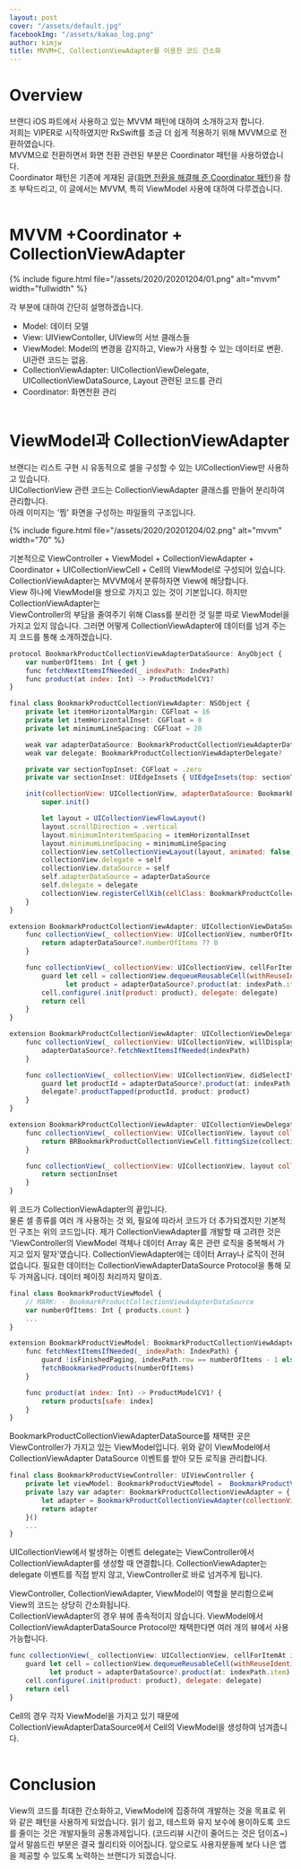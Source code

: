 ```yaml
---
layout: post
cover: "/assets/default.jpg"
facebookImg: "/assets/kakao_log.png"
author: kimjw
title: MVVM+C, CollectionViewAdapter를 이용한 코드 간소화
---
```


# Overview

브랜디 iOS 파트에서 사용하고 있는 MVVM 패턴에 대하여 소개하고자 합니다.<br />
저희는 VIPER로 시작하였지만 RxSwift를 조금 더 쉽게 적용하기 위해 MVVM으로 전환하였습니다.<br />
MVVM으로 전환하면서 화면 전환 관련된 부분은 Coordinator 패턴을 사용하였습니다.<br />
Coordinator 패턴은 기존에 게재된 글([화면 전환을 해결해 준 Coordinator 패턴](http://labs.brandi.co.kr/2020/06/16/kimjh.html))을 참조 부탁드리고, 이 글에서는 MVVM, 특히 ViewModel 사용에 대하여 다루겠습니다.
<br /><br />

# MVVM +Coordinator + CollectionViewAdapter

{% include figure.html file="/assets/2020/20201204/01.png" alt="mvvm" width="fullwidth" %}

각 부분에 대하여 간단히 설명하겠습니다.

- Model: 데이터 모델
- View: UIViewContoller, UIView의 서브 클래스들
- ViewModel: Model의 변경을 감지하고, View가 사용할 수 있는 데이터로 변환. UI관련 코드는 없음.
- CollectionViewAdapter: UICollectionViewDelegate, UICollectionViewDataSource, Layout 관련된 코드를 관리
- Coordinator: 화면전환 관리
<br /><br />

# ViewModel과 CollectionViewAdapter

브랜디는 리스트 구현 시 유동적으로 셀을 구성할 수 있는 UICollectionView만 사용하고 있습니다.<br />
UICollectionView 관련 코드는 CollectionViewAdapter 클래스를 만들어 분리하여 관리합니다.<br />
아래 이미지는 '찜' 화면을 구성하는 파일들의 구조입니다.

{% include figure.html file="/assets/2020/20201204/02.png" alt="mvvm" width="70" %}

기본적으로 ViewController + ViewModel + CollectionViewAdapter + Coordinator + UICollectionViewCell + Cell의 ViewModel로 구성되어 있습니다.<br />
CollectionViewAdapter는 MVVM에서 분류하자면 View에 해당합니다.<br />
View 하나에 ViewModel을 쌍으로 가지고 있는 것이 기본입니다. 하지만 CollectionViewAdapter는<br />
ViewController의 부담을 줄여주기 위해 Class를 분리한 것 일뿐 따로 ViewModel을 가지고 있지 않습니다.
그러면 어떻게 CollectionViewAdapter에 데이터를 넘겨 주는지 코드를 통해 소개하겠습니다.

```jsx
protocol BookmarkProductCollectionViewAdapterDataSource: AnyObject {
    var numberOfItems: Int { get }
    func fetchNextItemsIfNeeded(_ indexPath: IndexPath)
    func product(at index: Int) -> ProductModelCV1?
}

final class BookmarkProductCollectionViewAdapter: NSObject {
    private let itemHorizontalMargin: CGFloat = 16
    private let itemHorizontalInset: CGFloat = 8
    private let minimumLineSpacing: CGFloat = 20

    weak var adapterDataSource: BookmarkProductCollectionViewAdapterDataSource?
    weak var delegate: BookmarkProductCollectionViewAdapterDelegate?

    private var sectionTopInset: CGFloat = .zero
    private var sectionInset: UIEdgeInsets { UIEdgeInsets(top: sectionTopInset, left: itemHorizontalMargin, bottom: 0, right: itemHorizontalMargin) }

    init(collectionView: UICollectionView, adapterDataSource: BookmarkProductCollectionViewAdapterDataSource?, delegate: BookmarkProductCollectionViewAdapterDelegate?) {
        super.init()

        let layout = UICollectionViewFlowLayout()
        layout.scrollDirection = .vertical
        layout.minimumInteritemSpacing = itemHorizontalInset
        layout.minimumLineSpacing = minimumLineSpacing
        collectionView.setCollectionViewLayout(layout, animated: false)
        collectionView.delegate = self
        collectionView.dataSource = self
        self.adapterDataSource = adapterDataSource
        self.delegate = delegate
        collectionView.registerCellXib(cellClass: BookmarkProductCollectionViewCell.self)
    }
}

extension BookmarkProductCollectionViewAdapter: UICollectionViewDataSource {
    func collectionView(_ collectionView: UICollectionView, numberOfItemsInSection section: Int) -> Int {
        return adapterDataSource?.numberOfItems ?? 0
    }

    func collectionView(_ collectionView: UICollectionView, cellForItemAt indexPath: IndexPath) -> UICollectionViewCell {
        guard let cell = collectionView.dequeueReusableCell(withReuseIdentifier: BookmarkProductCollectionViewCell.className(), for: indexPath) as? BookmarkProductCollectionViewCell,
              let product = adapterDataSource?.product(at: indexPath.item) else { return .init() }
        cell.configure(.init(product: product), delegate: delegate)
        return cell
    }
}

extension BookmarkProductCollectionViewAdapter: UICollectionViewDelegate {
    func collectionView(_ collectionView: UICollectionView, willDisplay cell: UICollectionViewCell, forItemAt indexPath: IndexPath) {
        adapterDataSource?.fetchNextItemsIfNeeded(indexPath)
    }

    func collectionView(_ collectionView: UICollectionView, didSelectItemAt indexPath: IndexPath) {
        guard let productId = adapterDataSource?.product(at: indexPath.item)?.id, let product = adapterDataSource?.product(at: indexPath.item) else { return }
        delegate?.productTapped(productId, product: product)
    }
}

extension BookmarkProductCollectionViewAdapter: UICollectionViewDelegateFlowLayout {
    func collectionView(_ collectionView: UICollectionView, layout collectionViewLayout: UICollectionViewLayout, sizeForItemAt indexPath: IndexPath) -> CGSize {
        return BRBookmarkProductCollectionViewCell.fittingSize(collectionView, itemHorizontalMargin: itemHorizontalMargin, itemHorizontalInset: itemHorizontalInset)
    }

    func collectionView(_ collectionView: UICollectionView, layout collectionViewLayout: UICollectionViewLayout, insetForSectionAt section: Int) -> UIEdgeInsets {
        return sectionInset
    }
}
```

위 코드가 CollectionViewAdapter의 끝입니다.<br />
물론 셀 종류를 여러 개 사용하는 것 외, 필요에 따라서 코드가 더 추가되겠지만 기본적인 구조는 위의 코드입니다.
제가 CollectionViewAdapter를 개발할 때 고려한 것은 'ViewController의 ViewModel 객체나 데이터 Array 혹은 관련 로직을 중복해서 가지고 있지 말자'였습니다. CollectionViewAdapter에는 데이터 Array나 로직이 전혀 없습니다. 필요한 데이터는 CollectionViewAdapterDataSource Protocol을 통해 모두 가져옵니다. 데이터 페이징 처리까지 말이죠.

```jsx
final class BookmarkProductViewModel {
    // MARK: - BookmarkProductCollectionViewAdapterDataSource
    var numberOfItems: Int { products.count }
    ...
}

extension BookmarkProductViewModel: BookmarkProductCollectionViewAdapterDataSource {
    func fetchNextItemsIfNeeded(_ indexPath: IndexPath) {
        guard !isFinishedPaging, indexPath.row == numberOfItems - 1 else { return }
        fetchBookmarkedProducts(numberOfItems)
    }

    func product(at index: Int) -> ProductModelCV1? {
        return products[safe: index]
    }
}
```

BookmarkProductCollectionViewAdapterDataSource를 채택한 곳은 ViewController가 가지고 있는 ViewModel입니다. 위와 같이 ViewModel에서 CollectionViewAdapter DataSource 이벤트를 받아 모든 로직을 관리합니다.

```jsx
final class BookmarkProductViewController: UIViewController {
    private let viewModel: BookmarkProductViewModel =  BookmarkProductViewModel()
    private lazy var adapter: BookmarkProductCollectionViewAdapter = {
        let adapter = BookmarkProductCollectionViewAdapter(collectionView: collectionView, adapterDataSource: viewModel, delegate: self)
        return adapter
    }()
    ...
}
```

UICollectionView에서 발생하는 이벤트 delegate는 ViewController에서 CollectionViewAdapter를 생성할 때 연결합니다. CollectionViewAdapter는 delegate 이벤트를 직접 받지 않고, ViewController로 바로 넘겨주게 됩니다.

ViewController, CollectionViewAdapter, ViewModel이 역할을 분리함으로써 View의 코드는 상당히 간소화됩니다.<br />
CollectionViewAdapter의 경우 뷰에 종속적이지 않습니다. ViewModel에서 CollectionViewAdapterDataSource Protocol만 채택한다면 여러 개의 뷰에서 사용 가능합니다.

```jsx
func collectionView(_ collectionView: UICollectionView, cellForItemAt indexPath: IndexPath) -> UICollectionViewCell {
    guard let cell = collectionView.dequeueReusableCell(withReuseIdentifier: BookmarkProductCollectionViewCell.className(), for: indexPath) as? BookmarkProductCollectionViewCell,
          let product = adapterDataSource?.product(at: indexPath.item) else { return .init() }
    cell.configure(.init(product: product), delegate: delegate)
    return cell
}
```

Cell의 경우 각자 ViewModel을 가지고 있기 때문에 CollectionViewAdapterDataSource에서 Cell의 ViewModel을 생성하여 넘겨줍니다.
<br /><br />

# Conclusion

View의 코드를 최대한 간소화하고, ViewModel에 집중하여 개발하는 것을 목표로 위와 같은 패턴을 사용하게 되었습니다. 읽기 쉽고, 테스트와 유지 보수에 용이하도록 코드를 줄이는 것은 개발자들의 공통과제입니다. (코드리뷰 시간이 줄어드는 것은 덤이죠~) 앞서 말씀드린 부분은 결국 퀄리티와 이어집니다. 앞으로도 사용자분들께 보다 나은 앱을 제공할 수 있도록 노력하는 브랜디가 되겠습니다.
